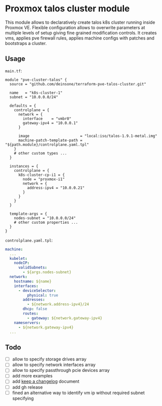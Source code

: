 # Proxmox talos cluster module

This module allows to declaratively create talos k8s cluster running inside Proxmox VE. Flexible configuration allows to overwrite parameters at multiple levels of setup giving fine grained modification controls. It creates vms, applies pve firewall rules, applies machine configs with patches and bootstraps a cluster.


## Usage

`main.tf`:

```hcl
module "pve-cluster-talos" {
  source = "github.com/deinsone/terraform-pve-talos-cluster.git"

  name   = "k8s-cluster-1"
  subnet = "10.0.0.0/24"

  defaults = {
    controlplane = {
      network = {
        interface    = "vmbr0"
        gateway-ipv4 = "10.0.0.1"
      }

      image                       = "local:iso/talos-1.9.1-metal.img"
      machine-patch-template-path = "${path.module}/controlplane.yaml.tpl"
    }
    # other custom types ...
  }

  instances = {
    controlplane = {
      k8s-cluster-cp-i1 = {
        node = "proxmox-i1"
        network = {
          address-ipv4 = "10.0.0.21"
        }
      }
    }
  }

  template-args = {
    nodes-subnet = "10.0.0.0/24"
    # other custom properties ...
  }
}
```


`controlplane.yaml.tpl`:

```yaml
machine:
  ...
  kubelet:
    nodeIP:
      validSubnets:
        - ${args.nodes-subnet}
  network:
    hostname: ${name}
    interfaces:
      - deviceSelector:
          physical: true
        addresses:
          - ${network.address-ipv4}/24
        dhcp: false
        routes:
          - gateway: ${network.gateway-ipv4}
    nameservers:
      - ${network.gateway-ipv4}
  ...
```


## Todo

- [ ] allow to specify storage drives array
- [ ] allow to specify network interfaces array
- [ ] allow to specify passthrough pcie devices array
- [ ] add more examples
- [ ] add [keep a changelog](https://keepachangelog.com/en/1.0.0/) document
- [ ] add gh release
- [ ] fined an alternative way to identify vm ip without required subnet specifying
